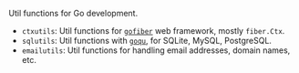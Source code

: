 Util functions for Go development.

- `ctxutils`: Util functions for [`gofiber`](https://gofiber.io) web framework,
  mostly `fiber.Ctx`.
- `sqlutils`: Util functions with [`goqu`](https://github.com/doug-martin/goqu),
  for SQLite, MySQL, PostgreSQL.
- `emailutils`: Util functions for handling email addresses, domain names, etc.
